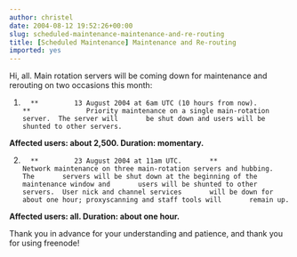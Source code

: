```yaml
---
author: christel
date: 2004-08-12 19:52:26+00:00
slug: scheduled-maintenance-maintenance-and-re-routing
title: [Scheduled Maintenance] Maintenance and Re-routing
imported: yes
---
```

Hi, all.  Main rotation servers will be coming down for maintenance and rerouting on two occasions this month:







	
  1.       **         13 August 2004 at 6am UTC (10 hours from now).       **              Priority maintenance on a single main-rotation server.  The server will       be shut down and users will be shunted to other servers.

**Affected users: about 2,500.  Duration: momentary.**

	
  2.       **         23 August 2004 at 11am UTC.       **              Network maintenance on three main-rotation servers and hubbing.  The       servers will be shut down at the beginning of the maintenance window and       users will be shunted to other servers.  User nick and channel services       will be down for about one hour; proxyscanning and staff tools will       remain up.

**Affected users: all.  Duration: about one hour.**


Thank you in advance for your understanding and patience, and thank you for using freenode!
